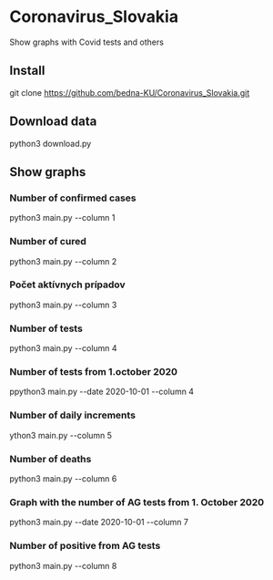 # Coronavirus_Slovakia
Show graphs with Covid tests and others

## Install
git clone https://github.com/bedna-KU/Coronavirus_Slovakia.git

## Download data
python3 download.py

## Show graphs
### Number of confirmed cases
python3 main.py --column 1

### Number of cured
python3 main.py --column 2

### Počet aktívnych prípadov
python3 main.py --column 3

### Number of tests
python3 main.py --column 4

### Number of tests from 1.october 2020
ppython3 main.py --date 2020-10-01 --column 4

### Number of daily increments
ython3 main.py --column 5

### Number of deaths
python3 main.py --column 6

### Graph with the number of AG tests from 1. October 2020
python3 main.py --date 2020-10-01 --column 7

### Number of positive from AG tests
python3 main.py --column 8

